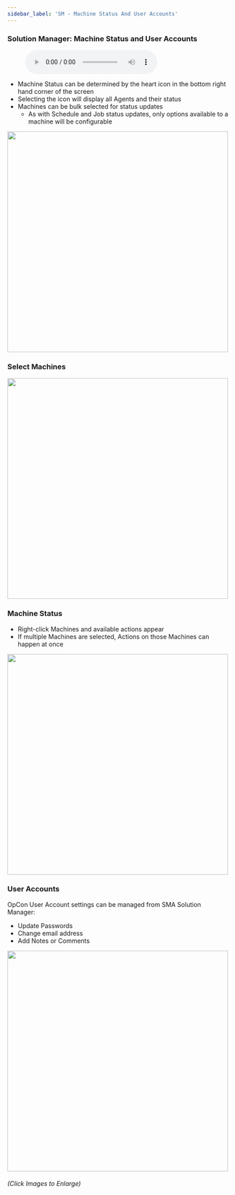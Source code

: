 ```yaml
---
sidebar_label: 'SM - Machine Status And User Accounts'
---
```


### Solution Manager: Machine Status and User Accounts

<figure>
    <audio
        controls
        src="audiobasic/SolutionManagerMachineStatusandUserAccounts.mp3">
            Your browser does not support the
            <code>audio</code> element.
    </audio>
</figure>

* Machine Status can be determined by the heart icon in the bottom right hand corner of the screen
* Selecting the icon will display all Agents and their status
* Machines can be bulk selected for status updates
  * As with Schedule and Job status updates, only options available to a machine will be configurable

<a href="imgbasic/Picture83.png" target="_blank"><img src="imgbasic/Picture83.png" width="500"></img></a>  

### Select Machines


<a href="imgbasic/Picture84.png" target="_blank"><img src="imgbasic/Picture84.png" width="500"></img></a>  

### Machine Status

* Right-click Machines and available actions appear
* If multiple Machines are selected, Actions on those Machines can happen at once

<a href="imgbasic/Picture85.png" target="_blank"><img src="imgbasic/Picture85.png" width="500"></img></a>  

### User Accounts

OpCon User Account settings can be managed from SMA Solution Manager:

* Update Passwords
* Change email address
* Add Notes or Comments

<a href="imgbasic/Picture86.png" target="_blank"><img src="imgbasic/Picture86.png" width="500"></img></a>  


###### (Click Images to Enlarge)
